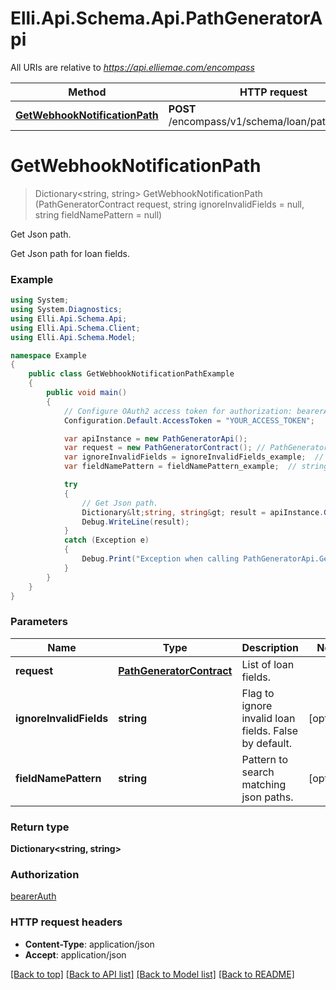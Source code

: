 # Elli.Api.Schema.Api.PathGeneratorApi

All URIs are relative to *https://api.elliemae.com/encompass*

Method | HTTP request | Description
------------- | ------------- | -------------
[**GetWebhookNotificationPath**](PathGeneratorApi.md#getwebhooknotificationpath) | **POST** /encompass/v1/schema/loan/pathGenerator | Get Json path.


<a name="getwebhooknotificationpath"></a>
# **GetWebhookNotificationPath**
> Dictionary<string, string> GetWebhookNotificationPath (PathGeneratorContract request, string ignoreInvalidFields = null, string fieldNamePattern = null)

Get Json path.

Get Json path for loan fields.

### Example
```csharp
using System;
using System.Diagnostics;
using Elli.Api.Schema.Api;
using Elli.Api.Schema.Client;
using Elli.Api.Schema.Model;

namespace Example
{
    public class GetWebhookNotificationPathExample
    {
        public void main()
        {
            // Configure OAuth2 access token for authorization: bearerAuth
            Configuration.Default.AccessToken = "YOUR_ACCESS_TOKEN";

            var apiInstance = new PathGeneratorApi();
            var request = new PathGeneratorContract(); // PathGeneratorContract | List of loan fields.
            var ignoreInvalidFields = ignoreInvalidFields_example;  // string | Flag to ignore invalid loan fields. False by default. (optional) 
            var fieldNamePattern = fieldNamePattern_example;  // string | Pattern to search matching json paths. (optional) 

            try
            {
                // Get Json path.
                Dictionary&lt;string, string&gt; result = apiInstance.GetWebhookNotificationPath(request, ignoreInvalidFields, fieldNamePattern);
                Debug.WriteLine(result);
            }
            catch (Exception e)
            {
                Debug.Print("Exception when calling PathGeneratorApi.GetWebhookNotificationPath: " + e.Message );
            }
        }
    }
}
```

### Parameters

Name | Type | Description  | Notes
------------- | ------------- | ------------- | -------------
 **request** | [**PathGeneratorContract**](PathGeneratorContract.md)| List of loan fields. | 
 **ignoreInvalidFields** | **string**| Flag to ignore invalid loan fields. False by default. | [optional] 
 **fieldNamePattern** | **string**| Pattern to search matching json paths. | [optional] 

### Return type

**Dictionary<string, string>**

### Authorization

[bearerAuth](../README.md#bearerAuth)

### HTTP request headers

 - **Content-Type**: application/json
 - **Accept**: application/json

[[Back to top]](#) [[Back to API list]](../README.md#documentation-for-api-endpoints) [[Back to Model list]](../README.md#documentation-for-models) [[Back to README]](../README.md)


